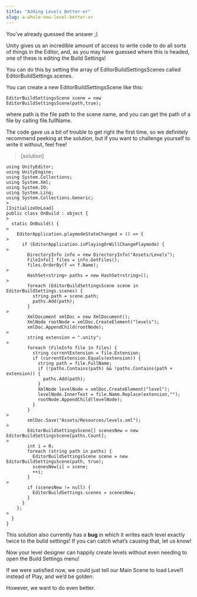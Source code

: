 ```yaml
---
title: "Adding Levels Better-er"
slug: a-whole-new-level-better-er
---
```


You’ve already guessed the answer ;)

Unity gives us an incredible amount of access to write code to do all sorts of things in the Editor, and, as you may have guessed where this is headed, one of these is editing the Build Settings!

You can do this by setting the array of EditorBuildSettingsScenes called EditorBuildSettings.scenes.

You can create a new EditorBuildSettingsScene like this:

```
EditorBuildSettingsScene scene = new EditorBuildSettingsScene(path,true);
```

where path is the file path to the scene name, and you can get the path of a file by calling file.fullName.

The code gave us a bit of trouble to get right the first time, so we definitely recommend peeking at the solution, but if you want to challenge yourself to write it without, feel free!

> [solution]
>
```
using UnityEditor;
using UnityEngine;
using System.Collections;
using System.Xml;
using System.IO;
using System.Linq;
using System.Collections.Generic;
>
[InitializeOnLoad]
public class OnBuild : object {
>
  static OnBuild() {
>
    EditorApplication.playmodeStateChanged = () => {
>
      if (EditorApplication.isPlayingOrWillChangePlaymode) {
>
        DirectoryInfo info = new DirectoryInfo("Assets/Levels");
        FileInfo[] files = info.GetFiles();
        files.OrderBy(f => f.Name);
>
        HashSet<string> paths = new HashSet<string>();
>
        foreach (EditorBuildSettingsScene scene in EditorBuildSettings.scenes) {
          string path = scene.path;
          paths.Add(path);
        }
>
        XmlDocument xmlDoc = new XmlDocument();
        XmlNode rootNode = xmlDoc.CreateElement("levels");
        xmlDoc.AppendChild(rootNode);
>
        string extension = ".unity";
>
        foreach (FileInfo file in files) {
          string currentExtension = file.Extension;
          if (currentExtension.Equals(extension)) {
            string path = file.FullName;
            if (!paths.Contains(path) && !paths.Contains(path + extension)) {
              paths.Add(path);
            }
            XmlNode levelNode = xmlDoc.CreateElement("level");
            levelNode.InnerText = file.Name.Replace(extension,"");
            rootNode.AppendChild(levelNode);
          }
        }
>
        xmlDoc.Save("Assets/Resources/levels.xml");
>
        EditorBuildSettingsScene[] scenesNew = new EditorBuildSettingsScene[paths.Count];
>
        int i = 0;
        foreach (string path in paths) {
          EditorBuildSettingsScene scene = new EditorBuildSettingsScene(path, true);
          scenesNew[i] = scene;
          ++i;
        }
>
        if (scenesNew != null) {
          EditorBuildSettings.scenes = scenesNew;
        }
      }
    };
>
  }
}
```
>
This solution also currently has a **bug** in which it writes each level exactly twice to the bulid settings! If you can catch what’s causing that, let us know!

Now your level designer can happily create levels without even needing to open the Build Settings menu!

If we were satisfied now, we could just tell our Main Scene to load Level1 instead of Play, and we’d be golden.

However, we want to do even better.
